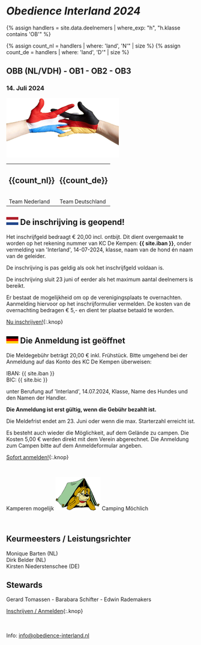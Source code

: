
# *Obedience Interland 2024*

{% assign handlers = site.data.deelnemers | where_exp: "h", "h.klasse contains 'OB'" %}

{% assign count_nl = handlers | where: 'land', 'N'" | size %}
{% assign count_de = handlers | where: 'land', 'D'" | size %}

## OBB (NL/VDH) - OB1 - OB2 - OB3

### 14. Juli 2024

<img src="images/dutch-german-t.png" width="300">

<style>
    .center {
        margin-left: auto;
        margin-right: auto;
    }
</style>
<table class="center"><tr>
<td><h2>{{count_nl}}</h2><br/>Team Nederland</td>
<td><h2>{{count_de}}</h2><br/>Team Deutschland</td>
</tr></table>

## ![NL](/images/flag-nl.png) De inschrijving is geopend!  

Het inschrijfgeld bedraagt €&nbsp;20,00 incl. ontbijt.
Dit dient overgemaakt te worden op het rekening nummer van KC De Kempen: **{{ site.iban }}**, onder vermelding van 'Interland', 14-07-2024, klasse, naam van de hond én naam van de geleider.

De inschrijving is pas geldig als ook het inschrijfgeld voldaan is.

De inschrijving sluit 23 juni of eerder als het maximum aantal deelnemers is bereikt.

Er bestaat de mogelijkheid om op de verenigingsplaats te overnachten. 
Aanmelding hiervoor op het inschrijformulier vermelden. 
De kosten van de overnachting bedragen €&nbsp;5,- en dient ter plaatse betaald te worden.

[Nu inschrijven!](https://kcdekempen.nl/formulieren/obedience-interland/){:.knop}

## ![DE](/images/flag-de.png) Die Anmeldung ist geöffnet
Die Meldegebühr beträgt 20,00&nbsp;€ inkl. Frühstück.
Bitte umgehend bei der Anmeldung auf das Konto des KC De Kempen überweisen:

IBAN: {{ site.iban }}  
BIC: {{ site.bic }}  

unter Berufung auf 'Interland', 14.07.2024, Klasse, Name des Hundes und den Namen der Handler. 

**Die Anmeldung ist erst gültig, wenn die Gebühr bezahlt ist.**

Die Meldefrist endet am 23. Juni oder wenn die max. Starterzahl erreicht ist.

Es besteht auch wieder die Möglichkeit, auf dem Gelände zu campen. Die Kosten 5,00&nbsp;€ werden direkt mit dem Verein abgerechnet. 
Die Anmeldung zum Campen bitte auf dem Anmeldeformular angeben.


[Sofort anmelden!](https://kcdekempen.nl/formulieren/obedience-interland/){:.knop}


<br> 

Kamperen&nbsp;mogelijk
<img src="images/camping-dog.jpg" width="120">
Camping M&ouml;chlich

<br>

## Keurmeesters / Leistungsrichter
Monique&nbsp;Barten (NL)<br>
Dirk&nbsp;Belder (NL)<br>
Kirsten&nbsp;Niederstenschee (DE)

## Stewards
Gerard&nbsp;Tomassen - Barabara&nbsp;Schifter - Edwin&nbsp;Rademakers


[Inschrijven / Anmelden](https://kcdekempen.nl/formulieren/obedience-interland/){:.knop}


<br><br>
Info:  <info@obedience-interland.nl>

